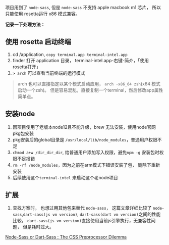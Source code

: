 项目用到了 `node-sass`, 但是 `node-sass` 不支持 apple macbook m1 芯片， 所以只能使用 rosetta运行 x86 模式兼容。

**记录一下处理方法：**

## 使用 rosetta 启动终端

1. cd  /application,  `copy terminal.app terminal-intel.app`
2. finder 打开 application 目录， terminal-intel.app-右键-简介，「使用 rosetta打开」
3. `> arch` 可以查看当前终端的运行模式

> arch 也可以直接指定以某个模式启动应用， `arch -x86_64 zsh`(x64 模式启动一个zsh)。 但是容易混乱，直接复制一个terminal，然后修改app属性简单点。

## 安装node

1. 因项目使用了老版本node12且不能升级，brew 无法安装，使用node官网 pkg包安装
2. pkg安装后的global目录是 `/usr/local/lib/node_modules`，普通用户权限不足
3. `chmod a+w /dir_dir_dir`, 给普通用户添加写入权限，避免`npm -g` 安装包时权限不足报错
4. `rm -rf /node_modules`，因为之前在arm模式下错误安装了包， 删除下重新安装
5. 后续使用这个`terminal-intel` 来启动这个老node项目


## 扩展

1. 查找方案时， 也想过用其他包来替代 `node-sass`， 这篇文章详细比较了 `node-sass`,`dart-sass(js vm version)`, `dart-sass(dart vm version)`之间的性能比较， `dart-sass(js vm version)`直接使用当前js引擎执行，无兼容性问题， 但是耗时过大。  

[Node-Sass or Dart-Sass : The CSS Preprocessor Dilemma](https://itnext.io/the-css-preprocessor-dilemma-node-sass-or-dart-sass-32a0a096572)